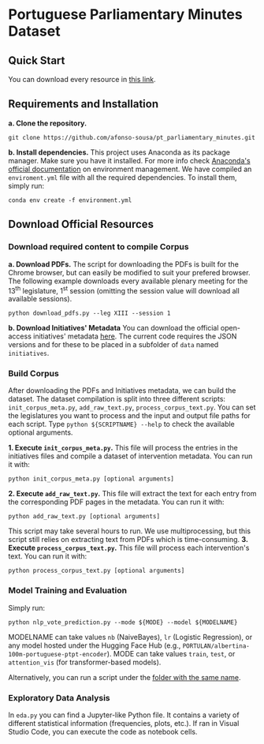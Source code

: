 # Portuguese Parliamentary Minutes Dataset

## Quick Start
You can download every resource in [this link](https://uporto-my.sharepoint.com/:x:/g/personal/up201709001_up_pt/EZvUHZqF5xVGvwX2AD2RZ9gBvH7VexlRdb63GSvEsdJRzg?e=iJ8njz).

## Requirements and Installation

**a. Clone the repository.**
```shell
git clone https://github.com/afonso-sousa/pt_parliamentary_minutes.git
```
**b. Install dependencies.**
This project uses Anaconda as its package manager. Make sure you have it installed. For more info check [Anaconda's official documentation](https://docs.conda.io/projects/conda/en/latest/user-guide/tasks/manage-environments.html) on environment management.
We have compiled an `enviroment.yml` file with all the required dependencies. To install them, simply run:
```shell
conda env create -f environment.yml
```

## Download Official Resources
### Download required content to compile Corpus
**a. Download PDFs.**
The script for downloading the PDFs is built for the Chrome browser, but can easily be modified to suit your prefered browser.
The following example downloads every available plenary meeting for the 13<sup>th</sup> legislature, 1<sup>st</sup> session (omitting the session value will download all available sessions).
```shell
python download_pdfs.py --leg XIII --session 1
```
**b. Download Initiatives' Metadata**
You can download the official open-access initiatives' metadata [here](https://www.parlamento.pt/Cidadania/Paginas/DAIniciativas.aspx). The current code requires the JSON versions and for these to be placed in a subfolder of `data` named `initiatives`.

### Build Corpus
After downloading the PDFs and Initiatives metadata, we can build the dataset. The dataset compilation is split into three different scripts: `init_corpus_meta.py`, `add_raw_text.py`, `process_corpus_text.py`. You can set the legislatures you want to process and the input and output file paths for each script. Type `python ${SCRIPTNAME} --help` to check the available optional arguments.

**1. Execute `init_corpus_meta.py`.**
This file will process the entries in the initiatives files and compile a dataset of intervention metadata. You can run it with:
```shell
python init_corpus_meta.py [optional arguments]
```
**2. Execute `add_raw_text.py`.**
This file will extract the text for each entry from the corresponding PDF pages in the metadata. You can run it with:
```shell
python add_raw_text.py [optional arguments]
```
This script may take several hours to run. We use multiprocessing, but this script still relies on extracting text from PDFs which is time-consuming.
**3. Execute `process_corpus_text.py`.**
This file will process each intervention's text. You can run it with:
```shell
python process_corpus_text.py [optional arguments]
```

### Model Training and Evaluation
Simply run:
```shell
python nlp_vote_prediction.py --mode ${MODE} --model ${MODELNAME}
```
MODELNAME can take values `nb` (NaiveBayes), `lr` (Logistic Regression), or any model hosted under the Hugging Face Hub (e.g., `PORTULAN/albertina-100m-portuguese-ptpt-encoder`).
MODE can take values `train`, `test`, or `attention_vis` (for transformer-based models).

Alternatively, you can run a script under the [folder with the same name](https://github.com/afonso-sousa/pt_parliamentary_minutes/blob/main/scripts).

### Exploratory Data Analysis
In `eda.py` you can find a Jupyter-like Python file. It contains a variety of different statistical information (frequencies, plots, etc.). If ran in Visual Studio Code, you can execute the code as notebook cells.
